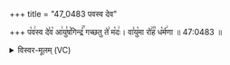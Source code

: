+++
title = "47_0483 पवस्व देव"

+++
प꣡व꣢स्व दे꣣व꣡ आ꣢यु꣣ष꣡गिन्द्रं꣢꣯ गच्छतु ते꣣ म꣡दः꣢। वा꣣यु꣡मा रो꣢꣯ह꣣ ध꣡र्म꣢णा ॥ 47:0483 ॥

<details><summary>विस्वर-मूलम् (VC)</summary>

पवस्व देव आयुषगिन्द्रं गच्छतु ते मदः । वायुमा रोह धर्मणा ॥४८३॥
</details>